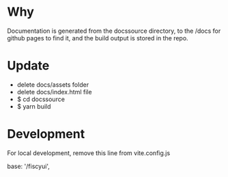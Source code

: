 # Why

Documentation is generated from the docssource directory, to the /docs for github pages to find it, and the build output is stored in the repo.

# Update

- delete docs/assets folder
- delete docs/index.html file
- $ cd docssource
- $ yarn build

# Development
For local development, remove this line from vite.config.js

base: '/fiscyui',